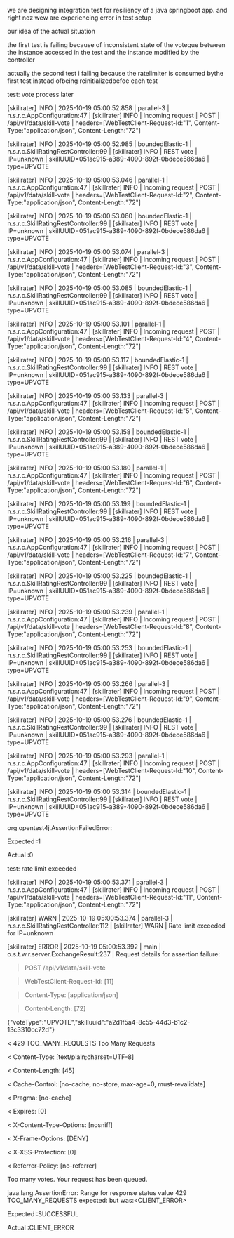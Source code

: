 we are designing integration test for resiliency of a java springboot app. and right noz wew are experiencing error in test setup

our idea of the actual situation

the first test is failing because of inconsistent state of the voteque between the instance accessed in the test and the instance modified by the controller

actually the second test i failing because the ratelimiter is consumed bythe first test instead ofbeing reinitializedbefoe each test



test: vote process later

[skillrater] INFO | 2025-10-19 05:00:52.858 | parallel-3 | n.s.r.c.AppConfiguration:47 | [skillrater] INFO | Incoming request | POST | /api/v1/data/skill-vote | headers=[WebTestClient-Request-Id:"1", Content-Type:"application/json", Content-Length:"72"]

[skillrater] INFO | 2025-10-19 05:00:52.985 | boundedElastic-1 | n.s.r.c.SkillRatingRestController:99 | [skillrater] INFO | REST vote | IP=unknown | skillUUID=051ac915-a389-4090-892f-0bdece586da6 | type=UPVOTE

[skillrater] INFO | 2025-10-19 05:00:53.046 | parallel-1 | n.s.r.c.AppConfiguration:47 | [skillrater] INFO | Incoming request | POST | /api/v1/data/skill-vote | headers=[WebTestClient-Request-Id:"2", Content-Type:"application/json", Content-Length:"72"]

[skillrater] INFO | 2025-10-19 05:00:53.060 | boundedElastic-1 | n.s.r.c.SkillRatingRestController:99 | [skillrater] INFO | REST vote | IP=unknown | skillUUID=051ac915-a389-4090-892f-0bdece586da6 | type=UPVOTE

[skillrater] INFO | 2025-10-19 05:00:53.074 | parallel-3 | n.s.r.c.AppConfiguration:47 | [skillrater] INFO | Incoming request | POST | /api/v1/data/skill-vote | headers=[WebTestClient-Request-Id:"3", Content-Type:"application/json", Content-Length:"72"]

[skillrater] INFO | 2025-10-19 05:00:53.085 | boundedElastic-1 | n.s.r.c.SkillRatingRestController:99 | [skillrater] INFO | REST vote | IP=unknown | skillUUID=051ac915-a389-4090-892f-0bdece586da6 | type=UPVOTE

[skillrater] INFO | 2025-10-19 05:00:53.101 | parallel-1 | n.s.r.c.AppConfiguration:47 | [skillrater] INFO | Incoming request | POST | /api/v1/data/skill-vote | headers=[WebTestClient-Request-Id:"4", Content-Type:"application/json", Content-Length:"72"]

[skillrater] INFO | 2025-10-19 05:00:53.117 | boundedElastic-1 | n.s.r.c.SkillRatingRestController:99 | [skillrater] INFO | REST vote | IP=unknown | skillUUID=051ac915-a389-4090-892f-0bdece586da6 | type=UPVOTE

[skillrater] INFO | 2025-10-19 05:00:53.133 | parallel-3 | n.s.r.c.AppConfiguration:47 | [skillrater] INFO | Incoming request | POST | /api/v1/data/skill-vote | headers=[WebTestClient-Request-Id:"5", Content-Type:"application/json", Content-Length:"72"]

[skillrater] INFO | 2025-10-19 05:00:53.158 | boundedElastic-1 | n.s.r.c.SkillRatingRestController:99 | [skillrater] INFO | REST vote | IP=unknown | skillUUID=051ac915-a389-4090-892f-0bdece586da6 | type=UPVOTE

[skillrater] INFO | 2025-10-19 05:00:53.180 | parallel-1 | n.s.r.c.AppConfiguration:47 | [skillrater] INFO | Incoming request | POST | /api/v1/data/skill-vote | headers=[WebTestClient-Request-Id:"6", Content-Type:"application/json", Content-Length:"72"]

[skillrater] INFO | 2025-10-19 05:00:53.199 | boundedElastic-1 | n.s.r.c.SkillRatingRestController:99 | [skillrater] INFO | REST vote | IP=unknown | skillUUID=051ac915-a389-4090-892f-0bdece586da6 | type=UPVOTE

[skillrater] INFO | 2025-10-19 05:00:53.216 | parallel-3 | n.s.r.c.AppConfiguration:47 | [skillrater] INFO | Incoming request | POST | /api/v1/data/skill-vote | headers=[WebTestClient-Request-Id:"7", Content-Type:"application/json", Content-Length:"72"]

[skillrater] INFO | 2025-10-19 05:00:53.225 | boundedElastic-1 | n.s.r.c.SkillRatingRestController:99 | [skillrater] INFO | REST vote | IP=unknown | skillUUID=051ac915-a389-4090-892f-0bdece586da6 | type=UPVOTE

[skillrater] INFO | 2025-10-19 05:00:53.239 | parallel-1 | n.s.r.c.AppConfiguration:47 | [skillrater] INFO | Incoming request | POST | /api/v1/data/skill-vote | headers=[WebTestClient-Request-Id:"8", Content-Type:"application/json", Content-Length:"72"]

[skillrater] INFO | 2025-10-19 05:00:53.253 | boundedElastic-1 | n.s.r.c.SkillRatingRestController:99 | [skillrater] INFO | REST vote | IP=unknown | skillUUID=051ac915-a389-4090-892f-0bdece586da6 | type=UPVOTE

[skillrater] INFO | 2025-10-19 05:00:53.266 | parallel-3 | n.s.r.c.AppConfiguration:47 | [skillrater] INFO | Incoming request | POST | /api/v1/data/skill-vote | headers=[WebTestClient-Request-Id:"9", Content-Type:"application/json", Content-Length:"72"]

[skillrater] INFO | 2025-10-19 05:00:53.276 | boundedElastic-1 | n.s.r.c.SkillRatingRestController:99 | [skillrater] INFO | REST vote | IP=unknown | skillUUID=051ac915-a389-4090-892f-0bdece586da6 | type=UPVOTE

[skillrater] INFO | 2025-10-19 05:00:53.293 | parallel-1 | n.s.r.c.AppConfiguration:47 | [skillrater] INFO | Incoming request | POST | /api/v1/data/skill-vote | headers=[WebTestClient-Request-Id:"10", Content-Type:"application/json", Content-Length:"72"]

[skillrater] INFO | 2025-10-19 05:00:53.314 | boundedElastic-1 | n.s.r.c.SkillRatingRestController:99 | [skillrater] INFO | REST vote | IP=unknown | skillUUID=051ac915-a389-4090-892f-0bdece586da6 | type=UPVOTE



org.opentest4j.AssertionFailedError:

Expected :1

Actual   :0





test: rate limit exceeded

[skillrater] INFO | 2025-10-19 05:00:53.371 | parallel-3 | n.s.r.c.AppConfiguration:47 | [skillrater] INFO | Incoming request | POST | /api/v1/data/skill-vote | headers=[WebTestClient-Request-Id:"11", Content-Type:"application/json", Content-Length:"72"]

[skillrater] WARN | 2025-10-19 05:00:53.374 | parallel-3 | n.s.r.c.SkillRatingRestController:112 | [skillrater] WARN | Rate limit exceeded for IP=unknown

[skillrater] ERROR | 2025-10-19 05:00:53.392 | main | o.s.t.w.r.server.ExchangeResult:237 | Request details for assertion failure:



> POST /api/v1/data/skill-vote

> WebTestClient-Request-Id: [11]

> Content-Type: [application/json]

> Content-Length: [72]



{"voteType":"UPVOTE","skilluuid":"a2d1f5a4-8c55-44d3-b1c2-13c3310cc72d"}



< 429 TOO_MANY_REQUESTS Too Many Requests

< Content-Type: [text/plain;charset=UTF-8]

< Content-Length: [45]

< Cache-Control: [no-cache, no-store, max-age=0, must-revalidate]

< Pragma: [no-cache]

< Expires: [0]

< X-Content-Type-Options: [nosniff]

< X-Frame-Options: [DENY]

< X-XSS-Protection: [0]

< Referrer-Policy: [no-referrer]



Too many votes. Your request has been queued.





java.lang.AssertionError: Range for response status value 429 TOO_MANY_REQUESTS expected:<SUCCESSFUL> but was:<CLIENT_ERROR>

Expected :SUCCESSFUL

Actual   :CLIENT_ERROR